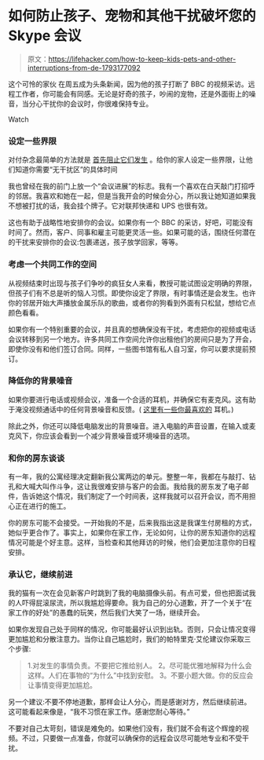 # 如何防止孩子、宠物和其他干扰破坏您的 Skype 会议

> 原文：<https://lifehacker.com/how-to-keep-kids-pets-and-other-interruptions-from-de-1793177092>

这个可怜的家伙 在周五成为头条新闻，因为他的孩子打断了 BBC 的视频采访。远程工作者，你可能会有同感。无论是好奇的孩子，吵闹的宠物，还是外面街上的噪音，当分心干扰你的会议时，你很难保持专业。

Watch

### 设定一些界限

对付杂念最简单的方法就是 [首先阻止它们发生](https://lifehacker.com/how-can-i-keep-my-family-from-disturbing-me-when-i-work-518375734) 。给你的家人设定一些界限，让他们知道你需要“无干扰区”的具体时间

我也曾经在我的前门上放一个“会议进展”的标志。我有一个喜欢在白天敲门打招呼的邻居。我喜欢和她在一起，但是当我开会的时候会分心，所以我让她知道如果我不想被打扰的话，我会挂个牌子。它对联邦快递和 UPS 也很有效。

这也有助于战略性地安排你的会议。如果你有一个 BBC 的采访，好吧，可能没有时间了。然而，客户、同事和雇主可能更灵活一些。如果可能的话，围绕任何潜在的干扰来安排你的会议:包裹递送，孩子放学回家，等等。

### 考虑一个共同工作的空间

从视频结束时出现与孩子们争吵的疯狂女人来看，教授可能试图设定明确的界限，但孩子们有不总是听的恼人习惯。即使你设定了界限，有时事情还是会发生。也许你的邻居开始大声播放金属乐队的歌曲，或者你的狗看到外面有只松鼠，想给它点颜色看看。

如果你有一个特别重要的会议，并且真的想确保没有干扰，考虑把你的视频或电话会议转移到另一个地方。许多共同工作空间允许你出租他们的房间只是为了开会，即使你没有和他们签订合同。同样，一些图书馆有私人自习室，你可以要求提前预订。

### 降低你的背景噪音

如果你要进行电话或视频会议，准备一个合适的耳机，并确保它有麦克风。这有助于淹没视频通话中的任何背景噪音和反馈。( [这里有一些你最喜欢的](http://lifehacker.com/five-best-headsets-with-attached-microphones-5896076) 耳机。)

除此之外，你还可以降低电脑发出的背景噪音。进入电脑的声音设置，在输入或麦克风下，你应该会看到一个减少背景噪音或环境噪音的选项。

### 和你的房东谈谈

有一年，我的公寓经理决定翻新我公寓两边的单元。整整一年，我都在与敲打、钻孔和大喊大叫作斗争，这让我很难安排与客户的会面。我给我的房东发了电子邮件，告诉她这个情况，我们制定了一个时间表，这样我就可以召开会议，而不用担心正在进行的施工。

你的房东可能不会接受。一开始我的不是，后来我指出这是我谋生付房租的方式，她似乎更合作了。事实上，如果你在家工作，无论如何，让你的房东知道你的远程情况可能是个好主意。这样，当检查和其他拜访的时候，他们会更加注意你的日程安排。

### 承认它，继续前进

我的猫有一次在会见新客户时跳到了我的电脑摄像头前。有点可爱，但也把面试我的人吓得屁滚尿流，所以我尴尬得要命。我为自己的分心道歉，开了一个关于“在家工作的好处”的愚蠢的玩笑，然后我们大笑了一场，继续开会。

如果你发现自己处于同样的情况，你可能最好认识到出轨。否则，只会让情况变得更加尴尬和分散注意力。当你让自己尴尬时，我们的帕特里克·艾伦建议你采取三个步骤:

> 1.对发生的事情负责。不要把它推给别人。
> 2。尽可能优雅地解释为什么会这样。人们在事物的“为什么”中找到安慰。
> 3。不要小题大做。你的反应会让事情变得更加尴尬。

另一个建议:不要不停地道歉，那样会让人分心，而是感谢对方，然后继续前进。这可能看起来像是，“我不习惯在家工作。感谢您耐心等待。”

不要对自己太苛刻，错误是难免的。如果他们没有，我们就不会有这个辉煌的视频。不过，只要做一点准备，你就可以确保你的远程会议尽可能地专业和不受干扰。